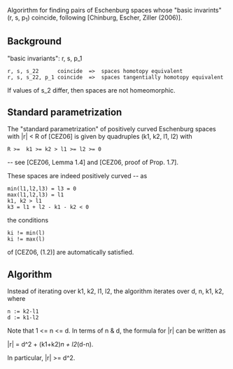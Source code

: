 Algorirthm for finding pairs of Eschenburg spaces whose "basic invarints" (r, s, p<sub>1</sub>) coincide, following [Chinburg, Escher, Ziller (2006)].

## Background

"basic invariants":  r, s, p_1

    r, s, s_22      coincide  =>  spaces homotopy equivalent
    r, s, s_22, p_1 coincide  =>  spaces tangentially homotopy equivalent

If values of s_2 differ, then spaces are not homeomorphic.

## Standard parametrization
  
The "standard parametrization" of positively curved Eschenburg spaces with |r| < R of [CEZ06] is given by quadruples (k1, k2, l1, l2) with

    R >=  k1 >= k2 > l1 >= l2 >= 0

-- see [CEZ06, Lemma 1.4] and [CEZ06, proof of Prop. 1.7].

These spaces are indeed positively curved -- as

    min(l1,l2,l3) = l3 = 0
    max(l1,l2,l3) = l1
    k1, k2 > l1
    k3 = l1 + l2 - k1 - k2 < 0

the conditions

    ki != min(l)
    ki != max(l)

of [CEZ06, (1.2)] are automatically satisfied.

## Algorithm
Instead of iterating over k1, k2, l1, l2, the algorithm iterates over d, n, k1, k2, where

    n := k2-l1
    d := k1-l2

Note that 1 <= n <= d.  In terms of n & d, the formula for |r| can be written as

   |r| = d^2 + (k1+k2)*n + l2*(d-n).

In particular,  |r| >= d^2.

   
